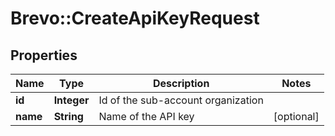 # Brevo::CreateApiKeyRequest

## Properties
Name | Type | Description | Notes
------------ | ------------- | ------------- | -------------
**id** | **Integer** | Id of the sub-account organization | 
**name** | **String** | Name of the API key | [optional] 



